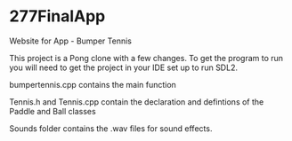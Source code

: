# 277FinalApp
Website for App - Bumper Tennis

This project is a Pong clone with a few changes. To get the program to run you will need to get the project in your IDE set up to run SDL2.

bumpertennis.cpp contains the main function

Tennis.h and Tennis.cpp contain the declaration and defintions of the Paddle and Ball classes

Sounds folder contains the .wav files for sound effects.
